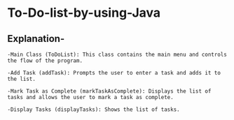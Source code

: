 # To-Do-list-by-using-Java
## Explanation-
    -Main Class (ToDoList): This class contains the main menu and controls the flow of the program.

    -Add Task (addTask): Prompts the user to enter a task and adds it to the list.

    -Mark Task as Complete (markTaskAsComplete): Displays the list of tasks and allows the user to mark a task as complete.

    -Display Tasks (displayTasks): Shows the list of tasks.

